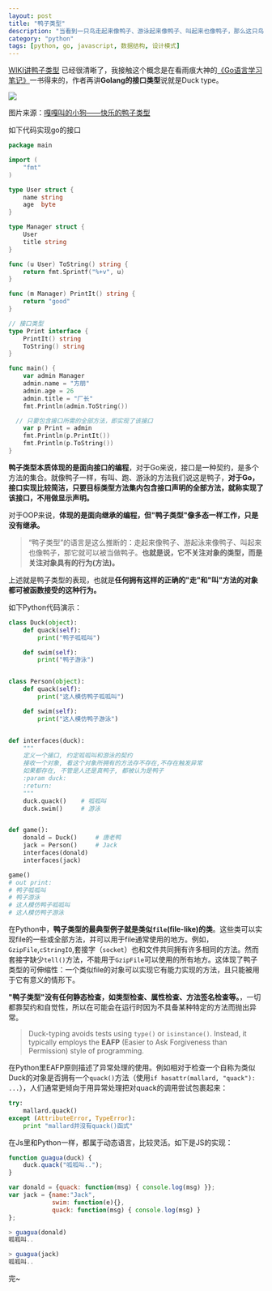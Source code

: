 ```yaml
---               
layout: post   
title: "鸭子类型"
description: "当看到一只鸟走起来像鸭子、游泳起来像鸭子、叫起来也像鸭子，那么这只鸟就可以被称为鸭子"
category: "python"
tags: [python, go, javascript, 数据结构, 设计模式]
---
```


[WIKI讲鸭子类型](https://zh.wikipedia.org/wiki/%E9%B8%AD%E5%AD%90%E7%B1%BB%E5%9E%8B) 已经很清晰了，我接触这个概念是在看雨痕大神的[《Go语言学习笔记》](https://book.douban.com/subject/26832468/)一书得来的，作者再讲**Golang的接口类型**说就是Duck type。

![](http://beginman.qiniudn.com/2016-10-21-14770623476371.jpg)

图片来源：[嘎嘎叫的小狗——快乐的鸭子类型](http://www.vaikan.com/quacking-the-dog-duck-typing-for-happiness/)

如下代码实现go的接口

```go
package main

import (
	"fmt"
)

type User struct {
	name string
	age  byte
}

type Manager struct {
	User
	title string
}

func (u User) ToString() string {
	return fmt.Sprintf("%+v", u)
}

func (m Manager) PrintIt() string {
	return "good"
}

// 接口类型
type Print interface {
	PrintIt() string
	ToString() string
}

func main() {
	var admin Manager
	admin.name = "方朋"
	admin.age = 26
	admin.title = "厂长"
	fmt.Println(admin.ToString())

  // 只要包含接口所需的全部方法，即实现了该接口
	var p Print = admin
	fmt.Println(p.PrintIt())
	fmt.Println(p.ToString())
}
```

**鸭子类型本质体现的是面向接口的编程**，对于Go来说，接口是一种契约，是多个方法的集合。就像鸭子一样，有叫、跑、游泳的方法我们说这是鸭子，**对于Go，接口实现比较简洁，只要目标类型方法集内包含接口声明的全部方法，就称实现了该接口，不用做显示声明。**

对于OOP来说，**体现的是面向继承的编程，但"鸭子类型"像多态一样工作，只是没有继承。**

>“鸭子类型”的语言是这么推断的：走起来像鸭子、游起泳来像鸭子、叫起来也像鸭子，那它就可以被当做鸭子。**也就是说，它不关注对象的类型，而是关注对象具有的行为(方法)。**

上述就是鸭子类型的表现，也就是**任何拥有这样的正确的"走"和"叫"方法的对象都可被函数接受的这种行为。**

如下Python代码演示：

```python
class Duck(object):
    def quack(self):
        print("鸭子呱呱叫")

    def swim(self):
        print("鸭子游泳")


class Person(object):
    def quack(self):
        print("这人模仿鸭子呱呱叫")

    def swim(self):
        print("这人模仿鸭子游泳")


def interfaces(duck):
    """
    定义一个接口, 约定呱呱叫和游泳的契约
    接收一个对象, 看这个对象所拥有的方法存不存在,不存在触发异常
    如果都存在, 不管是人还是真鸭子, 都被认为是鸭子
    :param duck:
    :return:
    """
    duck.quack()    # 呱呱叫
    duck.swim()     # 游泳


def game():
    donald = Duck()     # 唐老鸭
    jack = Person()     # Jack
    interfaces(donald)
    interfaces(jack)

game()
# out print:
# 鸭子呱呱叫
# 鸭子游泳
# 这人模仿鸭子呱呱叫
# 这人模仿鸭子游泳

```

在Python中，**鸭子类型的最典型例子就是类似`file`(file-like)的类**。这些类可以实现file的一些或全部方法，并可以用于file通常使用的地方。例如，`GzipFile`,`cStringIO`,套接字（`socket`）也和文件共同拥有许多相同的方法。然而套接字缺少`tell()`方法，不能用于`GzipFile`可以使用的所有地方。这体现了鸭子类型的可伸缩性：一个类似file的对象可以实现它有能力实现的方法，且只能被用于它有意义的情形下。

**"鸭子类型"没有任何静态检查，如类型检查、属性检查、方法签名检查等。**，一切都靠契约和自觉性，所以在可能会在运行时因为不具备某种特定的方法而抛出异常。

> Duck-typing avoids tests using `type()` or `isinstance()`. Instead, it typically employs the **EAFP** (Easier to Ask Forgiveness than Permission) style of programming.

在Python里EAFP原则描述了异常处理的使用。例如相对于检查一个自称为类似Duck的对象是否拥有一个`quack()`方法（使用`if hasattr(mallard, "quack"): ...`），人们通常更倾向于用异常处理把对quack的调用尝试包裹起来：

```python
try:
    mallard.quack()
except (AttributeError, TypeError):
    print "mallard并沒有quack()函式"
```

在Js里和Python一样，都属于动态语言，比较灵活。如下是JS的实现：

```javascript
function guagua(duck) {
    duck.quack("呱呱叫..");
}

var donald = {quack: function(msg) { console.log(msg) }};
var jack = {name:"Jack", 
            swim: function(e){}, 
            quack: function(msg) { console.log(msg) }
};

> guagua(donald)
呱呱叫..

> guagua(jack)
呱呱叫..
```

完~



